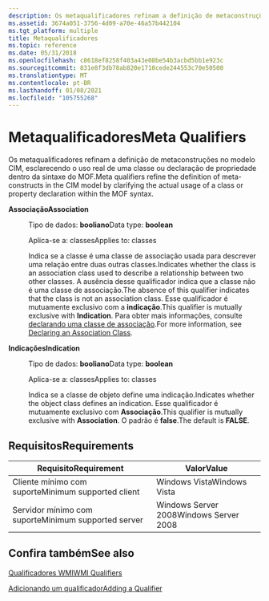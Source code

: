 ```yaml
---
description: Os metaqualificadores refinam a definição de metaconstruções no modelo CIM, esclarecendo o uso real de uma classe ou declaração de propriedade dentro da sintaxe do MOF.
ms.assetid: 3674a051-3756-4d09-a70e-46a57b442104
ms.tgt_platform: multiple
title: Metaqualificadores
ms.topic: reference
ms.date: 05/31/2018
ms.openlocfilehash: c8618ef8258f403a43e08be54b3acbd5bb1e923c
ms.sourcegitcommit: 831e8f3db78ab820e1710cede244553c70e50500
ms.translationtype: MT
ms.contentlocale: pt-BR
ms.lasthandoff: 01/08/2021
ms.locfileid: "105755268"
---
```

# <a name="meta-qualifiers"></a><span data-ttu-id="f797c-103">Metaqualificadores</span><span class="sxs-lookup"><span data-stu-id="f797c-103">Meta Qualifiers</span></span>

<span data-ttu-id="f797c-104">Os metaqualificadores refinam a definição de metaconstruções no modelo CIM, esclarecendo o uso real de uma classe ou declaração de propriedade dentro da sintaxe do MOF.</span><span class="sxs-lookup"><span data-stu-id="f797c-104">Meta qualifiers refine the definition of meta-constructs in the CIM model by clarifying the actual usage of a class or property declaration within the MOF syntax.</span></span>

<dt>

<span data-ttu-id="f797c-105"><span id="Association"></span><span id="association"></span><span id="ASSOCIATION"></span>**Associação**</span><span class="sxs-lookup"><span data-stu-id="f797c-105"><span id="Association"></span><span id="association"></span><span id="ASSOCIATION"></span>**Association**</span></span>
</dt> <dd>

<span data-ttu-id="f797c-106">Tipo de dados: **booliano**</span><span class="sxs-lookup"><span data-stu-id="f797c-106">Data type: **boolean**</span></span>

<span data-ttu-id="f797c-107">Aplica-se a: classes</span><span class="sxs-lookup"><span data-stu-id="f797c-107">Applies to: classes</span></span>

<span data-ttu-id="f797c-108">Indica se a classe é uma classe de associação usada para descrever uma relação entre duas outras classes.</span><span class="sxs-lookup"><span data-stu-id="f797c-108">Indicates whether the class is an association class used to describe a relationship between two other classes.</span></span> <span data-ttu-id="f797c-109">A ausência desse qualificador indica que a classe não é uma classe de associação.</span><span class="sxs-lookup"><span data-stu-id="f797c-109">The absence of this qualifier indicates that the class is not an association class.</span></span> <span data-ttu-id="f797c-110">Esse qualificador é mutuamente exclusivo com a **indicação**.</span><span class="sxs-lookup"><span data-stu-id="f797c-110">This qualifier is mutually exclusive with **Indication**.</span></span> <span data-ttu-id="f797c-111">Para obter mais informações, consulte [declarando uma classe de associação](declaring-an-association-class.md).</span><span class="sxs-lookup"><span data-stu-id="f797c-111">For more information, see [Declaring an Association Class](declaring-an-association-class.md).</span></span>

</dd> <dt>

<span data-ttu-id="f797c-112"><span id="Indication"></span><span id="indication"></span><span id="INDICATION"></span>**Indicações**</span><span class="sxs-lookup"><span data-stu-id="f797c-112"><span id="Indication"></span><span id="indication"></span><span id="INDICATION"></span>**Indication**</span></span>
</dt> <dd>

<span data-ttu-id="f797c-113">Tipo de dados: **booliano**</span><span class="sxs-lookup"><span data-stu-id="f797c-113">Data type: **boolean**</span></span>

<span data-ttu-id="f797c-114">Aplica-se a: classes</span><span class="sxs-lookup"><span data-stu-id="f797c-114">Applies to: classes</span></span>

<span data-ttu-id="f797c-115">Indica se a classe de objeto define uma indicação.</span><span class="sxs-lookup"><span data-stu-id="f797c-115">Indicates whether the object class defines an indication.</span></span> <span data-ttu-id="f797c-116">Esse qualificador é mutuamente exclusivo com **Associação**.</span><span class="sxs-lookup"><span data-stu-id="f797c-116">This qualifier is mutually exclusive with **Association**.</span></span> <span data-ttu-id="f797c-117">O padrão é **false**.</span><span class="sxs-lookup"><span data-stu-id="f797c-117">The default is **FALSE**.</span></span>

</dd> </dl>

## <a name="requirements"></a><span data-ttu-id="f797c-118">Requisitos</span><span class="sxs-lookup"><span data-stu-id="f797c-118">Requirements</span></span>



| <span data-ttu-id="f797c-119">Requisito</span><span class="sxs-lookup"><span data-stu-id="f797c-119">Requirement</span></span> | <span data-ttu-id="f797c-120">Valor</span><span class="sxs-lookup"><span data-stu-id="f797c-120">Value</span></span> |
|-------------------------------------|--------------------------------|
| <span data-ttu-id="f797c-121">Cliente mínimo com suporte</span><span class="sxs-lookup"><span data-stu-id="f797c-121">Minimum supported client</span></span><br/> | <span data-ttu-id="f797c-122">Windows Vista</span><span class="sxs-lookup"><span data-stu-id="f797c-122">Windows Vista</span></span><br/>       |
| <span data-ttu-id="f797c-123">Servidor mínimo com suporte</span><span class="sxs-lookup"><span data-stu-id="f797c-123">Minimum supported server</span></span><br/> | <span data-ttu-id="f797c-124">Windows Server 2008</span><span class="sxs-lookup"><span data-stu-id="f797c-124">Windows Server 2008</span></span><br/> |



## <a name="see-also"></a><span data-ttu-id="f797c-125">Confira também</span><span class="sxs-lookup"><span data-stu-id="f797c-125">See also</span></span>

<dl> <dt>

[<span data-ttu-id="f797c-126">Qualificadores WMI</span><span class="sxs-lookup"><span data-stu-id="f797c-126">WMI Qualifiers</span></span>](wmi-qualifiers.md)
</dt> <dt>

[<span data-ttu-id="f797c-127">Adicionando um qualificador</span><span class="sxs-lookup"><span data-stu-id="f797c-127">Adding a Qualifier</span></span>](adding-a-qualifier.md)
</dt> </dl>

 

 




